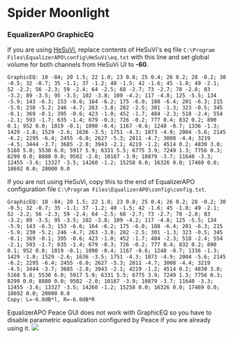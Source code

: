 # Spider Moonlight
### EqualizerAPO GraphicEQ
If you are using [HeSuVi](https://sourceforge.net/projects/hesuvi/), replace contents of HeSuVi's eq file `C:\Program Files\EqualizerAPO\config\HeSuVi\eq.txt` with this line and set global volume for both channels from HeSuVi UI to **-60**.
```
GraphicEQ: 10 -84; 20 1.5; 22 1.0; 23 0.8; 25 0.4; 26 0.2; 28 -0.2; 30 -0.5; 32 -0.7; 35 -1.1; 37 -1.2; 40 -1.5; 42 -1.6; 45 -1.8; 49 -2.1; 52 -2.2; 56 -2.3; 59 -2.4; 64 -2.5; 68 -2.7; 73 -2.7; 78 -2.8; 83 -3.2; 89 -3.5; 95 -3.5; 102 -3.8; 109 -4.2; 117 -4.8; 125 -5.5; 134 -5.9; 143 -6.3; 153 -6.6; 164 -6.2; 175 -6.0; 188 -6.4; 201 -6.3; 215 -5.9; 230 -5.2; 246 -4.7; 263 -3.8; 282 -2.5; 301 -1.3; 323 -0.5; 345 -0.1; 369 -0.1; 395 -0.6; 423 -1.0; 452 -1.7; 484 -2.3; 518 -2.4; 554 -2.1; 593 -1.7; 635 -1.4; 679 -0.3; 726 -0.2; 777 0.4; 832 0.2; 890 0.1; 952 0.0; 1019 -0.1; 1090 -0.4; 1167 -0.6; 1248 -0.7; 1336 -1.3; 1429 -1.8; 1529 -2.6; 1636 -3.5; 1751 -4.3; 1873 -4.9; 2004 -5.6; 2145 -6.2; 2295 -6.4; 2455 -6.0; 2627 -5.3; 2811 -4.7; 3008 -4.4; 3219 -4.5; 3444 -3.7; 3685 -2.8; 3943 -2.1; 4219 -1.2; 4514 0.2; 4830 3.0; 5168 5.8; 5530 6.0; 5917 5.9; 6331 5.5; 6775 3.9; 7249 1.3; 7756 0.3; 8299 0.0; 8880 0.0; 9502 -2.0; 10167 -3.9; 10879 -3.7; 11640 -3.3; 12455 -3.6; 13327 -3.5; 14260 -1.2; 15258 0.0; 16326 0.0; 17469 0.0; 18692 0.0; 20000 0.0
```
If you are not using HeSuVi, copy this to the end of EqualizerAPO configuration file `C:\Program Files\EqualizerAPO\config\config.txt`.
```
GraphicEQ: 10 -84; 20 1.5; 22 1.0; 23 0.8; 25 0.4; 26 0.2; 28 -0.2; 30 -0.5; 32 -0.7; 35 -1.1; 37 -1.2; 40 -1.5; 42 -1.6; 45 -1.8; 49 -2.1; 52 -2.2; 56 -2.3; 59 -2.4; 64 -2.5; 68 -2.7; 73 -2.7; 78 -2.8; 83 -3.2; 89 -3.5; 95 -3.5; 102 -3.8; 109 -4.2; 117 -4.8; 125 -5.5; 134 -5.9; 143 -6.3; 153 -6.6; 164 -6.2; 175 -6.0; 188 -6.4; 201 -6.3; 215 -5.9; 230 -5.2; 246 -4.7; 263 -3.8; 282 -2.5; 301 -1.3; 323 -0.5; 345 -0.1; 369 -0.1; 395 -0.6; 423 -1.0; 452 -1.7; 484 -2.3; 518 -2.4; 554 -2.1; 593 -1.7; 635 -1.4; 679 -0.3; 726 -0.2; 777 0.4; 832 0.2; 890 0.1; 952 0.0; 1019 -0.1; 1090 -0.4; 1167 -0.6; 1248 -0.7; 1336 -1.3; 1429 -1.8; 1529 -2.6; 1636 -3.5; 1751 -4.3; 1873 -4.9; 2004 -5.6; 2145 -6.2; 2295 -6.4; 2455 -6.0; 2627 -5.3; 2811 -4.7; 3008 -4.4; 3219 -4.5; 3444 -3.7; 3685 -2.8; 3943 -2.1; 4219 -1.2; 4514 0.2; 4830 3.0; 5168 5.8; 5530 6.0; 5917 5.9; 6331 5.5; 6775 3.9; 7249 1.3; 7756 0.3; 8299 0.0; 8880 0.0; 9502 -2.0; 10167 -3.9; 10879 -3.7; 11640 -3.3; 12455 -3.6; 13327 -3.5; 14260 -1.2; 15258 0.0; 16326 0.0; 17469 0.0; 18692 0.0; 20000 0.0
Copy: L=-6.0dB*l, R=-6.0dB*R
```
EqualizerAPO Peace GUI does not work with GraphicEQ so you have to disable parametric equalization configured by Peace if you are already using it.
![](https://raw.githubusercontent.com/jaakkopasanen/AutoEq/master/results/Innerfidelity%202017/headphoncecom/onear/Spider%20Moonlight/Spider%20Moonlight.png)
